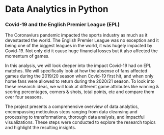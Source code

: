 # Data Analytics in Python
### Covid-19 and the English Premier League (EPL)

The Coronaviurs pandemic impacted the sports industry as much as it devestasted the world. The English Premier League was no exception and it being one of the biggest leagues in the world, it was hugely impacted by Covid-19. Not only did it cause huge financial losses but it also affected the momentum of games.

In this analysis, we will look deeper into the impact Covid-19 had on EPL matches. We will specifically look at how the absense of fans affected games during the 2019/20 season when Covid-19 first hit, and when only home fans were allowed to return during the 2020/21 season. To look into these research ideas, we will look at different game attributes like winning & scoring percentages, corners & shots, total points, etc and compare them over four seasons.

The project presents a comprehensive overview of data analytics, encompassing meticulous steps ranging from data cleansing and processing to transformations, thorough data analysis, and impactful visualizations. These steps were conducted to explore the research topics and highlight the resulting insights.
